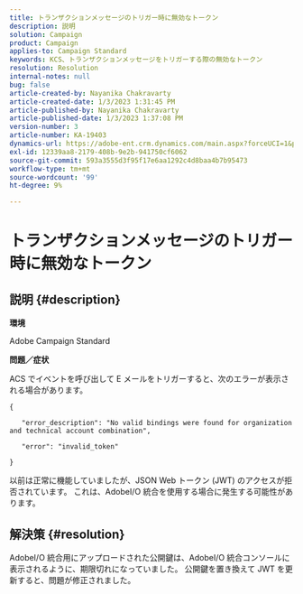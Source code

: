 ```yaml
---
title: トランザクションメッセージのトリガー時に無効なトークン
description: 説明
solution: Campaign
product: Campaign
applies-to: Campaign Standard
keywords: KCS、トランザクションメッセージをトリガーする際の無効なトークン
resolution: Resolution
internal-notes: null
bug: false
article-created-by: Nayanika Chakravarty
article-created-date: 1/3/2023 1:31:45 PM
article-published-by: Nayanika Chakravarty
article-published-date: 1/3/2023 1:37:08 PM
version-number: 3
article-number: KA-19403
dynamics-url: https://adobe-ent.crm.dynamics.com/main.aspx?forceUCI=1&pagetype=entityrecord&etn=knowledgearticle&id=e553d6f3-6a8b-ed11-81ac-6045bd006149
exl-id: 12339aa8-2179-408b-9e2b-941750cf6062
source-git-commit: 593a3555d3f95f17e6aa1292c4d8baa4b7b95473
workflow-type: tm+mt
source-wordcount: '99'
ht-degree: 9%

---
```


# トランザクションメッセージのトリガー時に無効なトークン

## 説明 {#description}


<b>環境</b>

Adobe Campaign Standard

<b>問題／症状</b>

ACS でイベントを呼び出して E メールをトリガーすると、次のエラーが表示される場合があります。






```
{

   "error_description": "No valid bindings were found for organization and technical account combination",

   "error": "invalid_token"

}
```






以前は正常に機能していましたが、JSON Web トークン (JWT) のアクセスが拒否されています。 これは、AdobeI/O 統合を使用する場合に発生する可能性があります。


## 解決策 {#resolution}


AdobeI/O 統合用にアップロードされた公開鍵は、AdobeI/O 統合コンソールに表示されるように、期限切れになっていました。 公開鍵を置き換えて JWT を更新すると、問題が修正されました。
